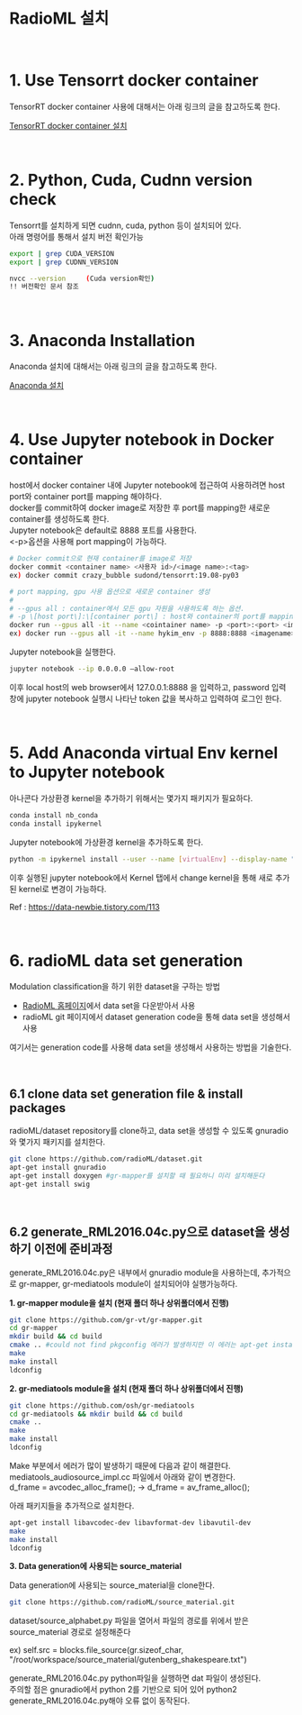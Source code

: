 # RadioML 설치
<br>

# 1. Use Tensorrt docker container

TensorRT docker container 사용에 대해서는 아래 링크의 글을 참고하도록 한다.

[TensorRT docker container 설치](/env-settings/TensorRT_docker.md) 

<br>

# 2. Python, Cuda, Cudnn version check

Tensorrt를 설치하게 되면 cudnn, cuda, python 등이 설치되어 있다.  
아래 명령어를 통해서 설치 버전 확인가능

```bash
export | grep CUDA_VERSION
export | grep CUDNN_VERSION
```

```bash
nvcc --version     (Cuda version확인)
!! 버전확인 문서 참조
```
<br>

# 3. Anaconda Installation
Anaconda 설치에 대해서는 아래 링크의 글을 참고하도록 한다.

[Anaconda 설치](/env-settings/Anaconda_setting.md) 

<br>

# 4. Use Jupyter notebook in Docker container

host에서 docker container 내에 Jupyter notebook에 접근하여 사용하려면 host port와 container port를 mapping 해야하다.  
docker를 commit하여 docker image로 저장한 후 port를 mapping한 새로운 container를 생성하도록 한다.  
Jupyter notebook은 default로 8888 포트를 사용한다.  
<-p>옵션을 사용해 port mapping이 가능하다.


```bash
# Docker commit으로 현재 container를 image로 저장
docker commit <container name> <사용자 id>/<image name>:<tag>
ex) docker commit crazy_bubble sudond/tensorrt:19.08-py03

# port mapping, gpu 사용 옵션으로 새로운 container 생성
#
# --gpus all : container에서 모든 gpu 자원을 사용하도록 하는 옵션. 
# -p \[host port\]:\[container port\] : host와 container의 port를 mapping 시키는 옵션
docker run --gpus all -it --name <cointainer name> -p <port>:<port> <imagename>:<tag> /bin/bash
ex) docker run --gpus all -it --name hykim_env -p 8888:8888 <imagename>:<tag> /bin/bash
```

Jupyter notebook을 실행한다.

```bash
jupyter notebook --ip 0.0.0.0 –allow-root
```

이후 local host의 web browser에서 127.0.0.1:8888 을 입력하고, password 입력창에 jupyter notebook 실행시 나타난 token 값을 복사하고 입력하여 로그인 한다.

<br>

# 5. Add Anaconda virtual Env kernel to Jupyter notebook 

아나콘다 가상환경 kernel을 추가하기 위해서는 몇가지 패키지가 필요하다.

```bash
conda install nb_conda
conda install ipykernel
```

Jupyter notebook에 가상환경 kernel을 추가하도록 한다.

```bash
python -m ipykernel install --user --name [virtualEnv] --display-name "[displayKenrelName]"
```

이후 실행된 jupyter notebook에서 Kernel 탭에서 change kernel을 통해 새로 추가된 kernel로 변경이 가능하다.

Ref : https://data-newbie.tistory.com/113

<br>

# 6. radioML data set generation

Modulation classification을 하기 위한 dataset을 구하는 방법
- [RadioML 홈페이지](https://www.deepsig.io/datasets)에서 data set을 다운받아서 사용
- radioML git 페이지에서 dataset generation code을 통해 data set을 생성해서 사용

여기서는 generation code를 사용해 data set을 생성해서 사용하는 방법을 기술한다.

<br>

## 6.1 clone data set generation file & install packages
radioML/dataset repository를 clone하고, data set을 생성할 수 있도록 gnuradio와 몇가지 패키지를 설치한다.

```bash
git clone https://github.com/radioML/dataset.git
apt-get install gnuradio
apt-get install doxygen #gr-mapper를 설치할 때 필요하니 미리 설치해둔다
apt-get install swig
```

<br>

## 6.2 generate\_RML2016.04c.py으로 dataset을 생성하기 이전에 준비과정

generate_RML2016.04c.py은 내부에서 gnuradio module을 사용하는데, 추가적으로 gr-mapper, gr-mediatools module이 설치되어야 실행가능하다.

**1. gr-mapper module을 설치 \(현재 폴더 하나 상위폴더에서 진행\)**

```bash
git clone https://github.com/gr-vt/gr-mapper.git
cd gr-mapper
mkdir build && cd build
cmake .. #could not find pkgconfig 에러가 발생하지만 이 에러는 apt-get install pkg-config로 해결
make
make install
ldconfig
```

**2. gr-mediatools module을 설치 \(현재 폴더 하나 상위폴더에서 진행\)**

   ```bash
   git clone https://github.com/osh/gr-mediatools
   cd gr-mediatools && mkdir build && cd build
   cmake ..
   make
   make install
   ldconfig
   ```

   Make 부분에서 에러가 많이 발생하기 때문에 다음과 같이 해결한다.  mediatools\_audiosource\_impl.cc 파일에서 아래와 같이 변경한다.  
   d\_frame = avcodec\_alloc\_frame\(\); -> d\_frame = av\_frame\_alloc\(\);

아래 패키지들을 추가적으로 설치한다.

```bash
apt-get install libavcodec-dev libavformat-dev libavutil-dev
make
make install
ldconfig
```

**3. Data generation에 사용되는 source_material**

Data generation에 사용되는 source_material을 clone한다.
```bash
git clone https://github.com/radioML/source_material.git
```

dataset/source\_alphabet.py 파일을 열어서 파일의 경로를 위에서 받은 source_material 경로로 설정해준다

ex\) self.src = blocks.file\_source\(gr.sizeof\_char, "/root/workspace/source\_material/gutenberg\_shakespeare.txt"\)

generate\_RML2016.04c.py python파일을 실행하면 dat 파일이 생성된다.  
주의할 점은 gnuradio에서 python 2를 기반으로 되어 있어 python2 generate\_RML2016.04c.py해야 오류 없이 동작된다.


